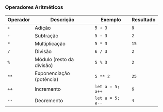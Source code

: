 ### Operadores Aritméticos

| Operador | Descrição                 | Exemplo          | Resultado |
| -------- | ------------------------- | ---------------- | --------- |
| `+`      | Adição                    | `5 + 3`          | `8`       |
| `-`      | Subtração                 | `5 - 3`          | `2`       |
| `*`      | Multiplicação             | `5 * 3`          | `15`      |
| `/`      | Divisão                   | `6 / 3`          | `2`       |
| `%`      | Módulo (resto da divisão) | `5 % 3`          | `2`       |
| `**`     | Exponenciação (potência)  | `5 ** 2`         | `25`      |
| `++`     | Incremento                | `let a = 5; a++` | `6`       |
| `--`     | Decremento                | `let a = 5; a--` | `4`       |
